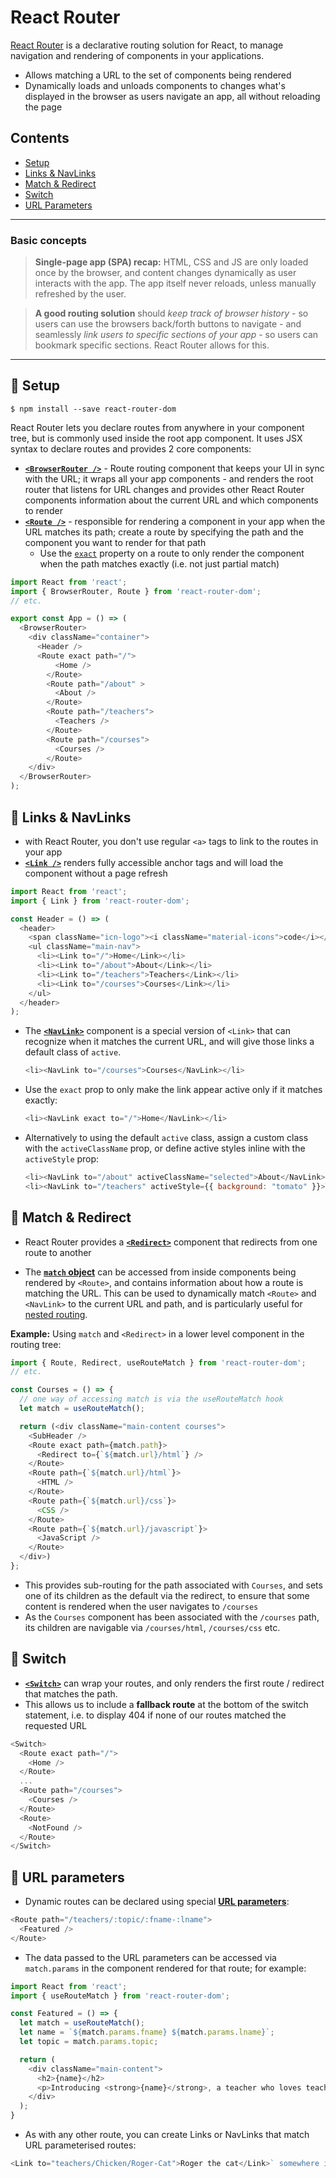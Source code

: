 # React Router
[React Router](https://reactrouter.com/web/guides/quick-start) is a declarative routing solution for React, to manage navigation and rendering of components in your applications.
- Allows matching a URL to the set of components being rendered
- Dynamically loads and unloads components to changes what's displayed in the browser as users navigate an app, all without reloading the page

## Contents
- [Setup](#paw_prints-setup)
- [Links & NavLinks](#paw_prints-links--navlinks)
- [Match & Redirect](#paw_prints-match--redirect)
- [Switch](#paw_prints-switch)
- [URL Parameters](#paw_prints-url-parameters)

____________
### Basic concepts
> **Single-page app (SPA) recap:** HTML, CSS and JS are only loaded once by the browser, and content changes dynamically as user interacts with the app. The app itself never reloads, unless manually refreshed by the user.

> **A good routing solution** should *keep track of browser history* - so users can use the browsers back/forth buttons to navigate - and seamlessly *link users to specific sections of your app* - so users can bookmark specific sections. React Router allows for this.
____________


## :paw_prints: Setup
```
$ npm install --save react-router-dom
```
React Router lets you declare routes from anywhere in your component tree, but is commonly used inside the root app component. It uses JSX syntax to declare routes and provides 2 core components:
- [**`<BrowserRouter />`**](https://reactrouter.com/web/api/BrowserRouter) - Route routing component that keeps your UI in sync with the URL; it wraps all your app components - and renders the root router that listens for URL changes and provides other React Router components information about the current URL and which components to render
- [**`<Route />`**](https://reactrouter.com/web/api/Route) - responsible for rendering a component in your app when the URL matches its path; create a route by specifying the path and the component you want to render for that path
  - Use the [`exact`](https://reactrouter.com/web/api/Route/exact-bool) property on a route to only render the component when the path matches exactly (i.e. not just partial match)

```js
import React from 'react';
import { BrowserRouter, Route } from 'react-router-dom';
// etc.

export const App = () => (
  <BrowserRouter>
    <div className="container">
      <Header />
      <Route exact path="/">
          <Home />
        </Route>
        <Route path="/about" >
          <About />
        </Route>
        <Route path="/teachers">
          <Teachers />
        </Route>
        <Route path="/courses">
          <Courses />
        </Route>
    </div>
  </BrowserRouter>
);
```

## :paw_prints: Links & NavLinks
- with React Router, you don't use regular `<a>` tags to link to the routes in your app
- [**`<Link />`**](https://reactrouter.com/web/api/Link) renders fully accessible anchor tags and will load the component without a page refresh

```js
import React from 'react';
import { Link } from 'react-router-dom';

const Header = () => (
  <header>
    <span className="icn-logo"><i className="material-icons">code</i></span>
    <ul className="main-nav">
      <li><Link to="/">Home</Link></li>
      <li><Link to="/about">About</Link></li>
      <li><Link to="/teachers">Teachers</Link></li>
      <li><Link to="/courses">Courses</Link></li>
    </ul>    
  </header>
);
```

- The [**`<NavLink>`**](https://reactrouter.com/web/api/NavLink) component is a special version of `<Link>` that can recognize when it matches the current URL, and will give those links a default class of `active`.
  ```js
  <li><NavLink to="/courses">Courses</NavLink></li>
  ```
- Use the `exact` prop to only make the link appear active only if it matches exactly:
  ```js
  <li><NavLink exact to="/">Home</NavLink></li>
  ```
- Alternatively to using the default `active` class, assign a custom class with the `activeClassName` prop, or define active styles inline with the `activeStyle` prop:
  ```js
  <li><NavLink to="/about" activeClassName="selected">About</NavLink></li>
  <li><NavLink to="/teachers" activeStyle={{ background: "tomato" }}>Teachers</NavLink></li>
  ```
  
## :paw_prints: Match & Redirect
- React Router provides a [**`<Redirect>`**](https://reactrouter.com/web/api/Redirect) component that redirects from one route to another

- The [**`match` object**](https://reactrouter.com/web/api/match) can be accessed from inside components being rendered by `<Route>`, and contains information about how a route is matching the URL. This can be used to dynamically match `<Route>` and `<NavLink>` to the current URL and path, and is particularly useful for [nested routing](https://reactrouter.com/web/guides/quick-start/2nd-example-nested-routing).

**Example:** Using `match` and `<Redirect>` in a lower level component in the routing tree:
```js
import { Route, Redirect, useRouteMatch } from 'react-router-dom';
// etc.

const Courses = () => {
  // one way of accessing match is via the useRouteMatch hook
  let match = useRouteMatch();

  return (<div className="main-content courses">
    <SubHeader />
    <Route exact path={match.path}>
      <Redirect to={`${match.url}/html`} />
    </Route>
    <Route path={`${match.url}/html`}>
      <HTML />
    </Route>
    <Route path={`${match.url}/css`}>
      <CSS />
    </Route>
    <Route path={`${match.url}/javascript`}>
      <JavaScript />
    </Route>
  </div>)
};
```
- This provides sub-routing for the path associated with `Courses`, and sets one of its children as the default via the redirect, to ensure that some content is rendered when the user navigates to `/courses`
- As the `Courses` component has been associated with the `/courses` path, its children are navigable via `/courses/html`, `/courses/css` etc.

## :paw_prints: Switch
- [**`<Switch>`**](https://reactrouter.com/web/api/Switch) can wrap your routes, and only renders the first route / redirect that matches the path.
- This allows us to include a **fallback route** at the bottom of the switch statement, i.e. to display 404 if none of our routes matched the requested URL

```js
<Switch>
  <Route exact path="/">
    <Home />
  </Route>
  ...
  <Route path="/courses">
    <Courses />
  </Route>
  <Route>
    <NotFound />
  </Route>
</Switch>
```

## :paw_prints: URL parameters
- Dynamic routes can be declared using special [**URL parameters**](https://reactrouter.com/web/example/url-params):
```js
<Route path="/teachers/:topic/:fname-:lname">
  <Featured />
</Route>
```
- The data passed to the URL parameters can be accessed via `match.params` in the component rendered for that route; for example:
```js
import React from 'react';
import { useRouteMatch } from 'react-router-dom';

const Featured = () => {
  let match = useRouteMatch();
  let name = `${match.params.fname} ${match.params.lname}`;
  let topic = match.params.topic;

  return (
    <div className="main-content">
      <h2>{name}</h2>
      <p>Introducing <strong>{name}</strong>, a teacher who loves teaching courses about <strong>{topic}</strong>!</p>
    </div>
  );
}
```
- As with any other route, you can create Links or NavLinks that match URL parameterised routes:
```js
<Link to="teachers/Chicken/Roger-Cat">Roger the cat</Link>` somewhere in your app, the `<Featured />
```
